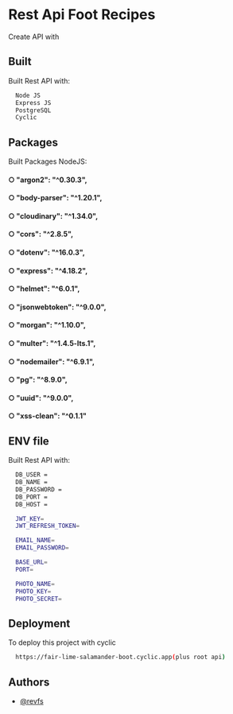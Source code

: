 
# Rest Api Foot Recipes

Create API with

## Built

Built Rest API with:

```bash
  Node JS
  Express JS
  PostgreSQL
  Cyclic
```

## Packages

Built Packages NodeJS: 

#### ○ "argon2": "^0.30.3",
#### ○ "body-parser": "^1.20.1",
#### ○ "cloudinary": "^1.34.0",
#### ○ "cors": "^2.8.5",
#### ○ "dotenv": "^16.0.3",
#### ○ "express": "^4.18.2",
#### ○ "helmet": "^6.0.1",
#### ○ "jsonwebtoken": "^9.0.0",
#### ○ "morgan": "^1.10.0",
#### ○ "multer": "^1.4.5-lts.1",
#### ○ "nodemailer": "^6.9.1",
#### ○ "pg": "^8.9.0",
#### ○ "uuid": "^9.0.0",
#### ○ "xss-clean": "^0.1.1"

## ENV file

Built Rest API with:

```bash
  DB_USER = 
  DB_NAME =  
  DB_PASSWORD = 
  DB_PORT =  
  DB_HOST = 

  JWT_KEY=
  JWT_REFRESH_TOKEN=

  EMAIL_NAME=
  EMAIL_PASSWORD=

  BASE_URL=
  PORT=

  PHOTO_NAME=
  PHOTO_KEY=
  PHOTO_SECRET=  
```
## Deployment

To deploy this project with cyclic

```bash
  https://fair-lime-salamander-boot.cyclic.app(plus root api)
```
## Authors

- [@revfs](https://github.com/revofarissaifuddin/)
